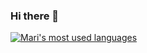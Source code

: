 ### Hi there 👋

[![Mari's most used languages](https://github-readme-stats.vercel.app/api/top-langs/?username=BaiterYamato&count_private=true&layout=compact&theme=white&hide_border=true)](https://github.com/BaiterYamato?tab=repositories)

<!--
**BaiterYamato/BaiterYamato** is a ✨ _special_ ✨ repository because its `README.md` (this file) appears on your GitHub profile.

Here are some ideas to get you started:

- 🔭 I’m currently working on ...
- 🌱 I’m currently learning ...
- 👯 I’m looking to collaborate on ...
- 🤔 I’m looking for help with ...
- 💬 Ask me about ...
- 📫 How to reach me: ...
- 😄 Pronouns: ...
- ⚡ Fun fact: ...
-->
